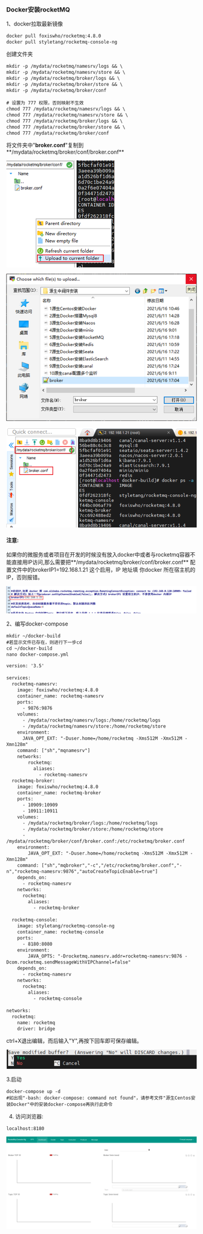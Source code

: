 ### Docker安装rocketMQ

1、docker拉取最新镜像

```shell
docker pull foxiswho/rocketmq:4.8.0
docker pull styletang/rocketmq-console-ng
```

创建文件夹

```shell
mkdir -p /mydata/rocketmq/namesrv/logs && \
mkdir -p /mydata/rocketmq/namesrv/store && \
mkdir -p /mydata/rocketmq/broker/logs && \
mkdir -p /mydata/rocketmq/broker/store && \
mkdir -p /mydata/rocketmq/broker/conf

# 设置为 777 权限，否则映射不生效
chmod 777 /mydata/rocketmq/namesrv/logs && \
chmod 777 /mydata/rocketmq/namesrv/store && \
chmod 777 /mydata/rocketmq/broker/logs && \
chmod 777 /mydata/rocketmq/broker/store && \
chmod 777 /mydata/rocketmq/broker/conf
```

将文件夹中"**broker.conf**"复制到**/mydata/rocketmq/broker/conf/broker.conf**

![image-20210616172837602](../img/开发环境搭建文档/rocketmq的broker配置-1.png)

![image-20210616172819277](../img/开发环境搭建文档/rocketmq的broker配置-2.png)

![image-20210616171820312](../img/开发环境搭建文档/rocketmq的broker配置-3.png)

#### 注意:

如果你的微服务或者项目在开发的时候没有放入docker中或者与rocketmq容器不能直接用IP访问,那么需要把**/mydata/rocketmq/broker/conf/broker.conf** 配置文件中的brokerIP1=192.168.1.21 这个启用，IP 地址填 你docker 所在宿主机的IP，否则报错。

![image-20210617175059541](../img/开发环境搭建文档/rocketmq配置-2.png)

2、编写docker-compose

```shell
mkdir ~/docker-build
#若显示文件已存在，则进行下一步cd
cd ~/docker-build
nano docker-compose.yml
```

```shell
version: '3.5'

services:
  rocketmq-namesrv:
    image: foxiswho/rocketmq:4.8.0
    container_name: rocketmq-namesrv
    ports:
      - 9876:9876
    volumes:
      - /mydata/rocketmq/namesrv/logs:/home/rocketmq/logs
      - /mydata/rocketmq/namesrv/store:/home/rocketmq/store
    environment:
      JAVA_OPT_EXT: "-Duser.home=/home/rocketmq -Xms512M -Xmx512M -Xmn128m"
    command: ["sh","mqnamesrv"]
    networks:
        rocketmq:
          aliases:
            - rocketmq-namesrv
  rocketmq-broker:
    image: foxiswho/rocketmq:4.8.0
    container_name: rocketmq-broker
    ports:
      - 10909:10909
      - 10911:10911
    volumes:
      - /mydata/rocketmq/broker/logs:/home/rocketmq/logs
      - /mydata/rocketmq/broker/store:/home/rocketmq/store
      - /mydata/rocketmq/broker/conf/broker.conf:/etc/rocketmq/broker.conf
    environment:
        JAVA_OPT_EXT: "-Duser.home=/home/rocketmq -Xms512M -Xmx512M -Xmn128m"
    command: ["sh","mqbroker","-c","/etc/rocketmq/broker.conf","-n","rocketmq-namesrv:9876","autoCreateTopicEnable=true"]
    depends_on:
      - rocketmq-namesrv
    networks:
      rocketmq:
        aliases:
          - rocketmq-broker

  rocketmq-console:
    image: styletang/rocketmq-console-ng
    container_name: rocketmq-console
    ports:
      - 8180:8080
    environment:
        JAVA_OPTS: "-Drocketmq.namesrv.addr=rocketmq-namesrv:9876 -Dcom.rocketmq.sendMessageWithVIPChannel=false"
    depends_on:
      - rocketmq-namesrv
    networks:
      rocketmq:
        aliases:
          - rocketmq-console

networks:
  rocketmq:
    name: rocketmq
    driver: bridge
```

ctrl+X退出编辑，而后输入"Y",再按下回车即可保存编辑。

![image-20210616100121147](../img/开发环境搭建文档/rocketmq操作过程1.png)

3.启动

```shell
docker-compose up -d
#如出现"-bash: docker-compose: command not found"，请参考文件"源生Centos安装Docker"中的安装docker-compose再执行此命令
```

4. 访问浏览器:

```shell
localhost:8180
```

![image-20210616103947309](../img/开发环境搭建文档/rocketmq安装成功.png)

